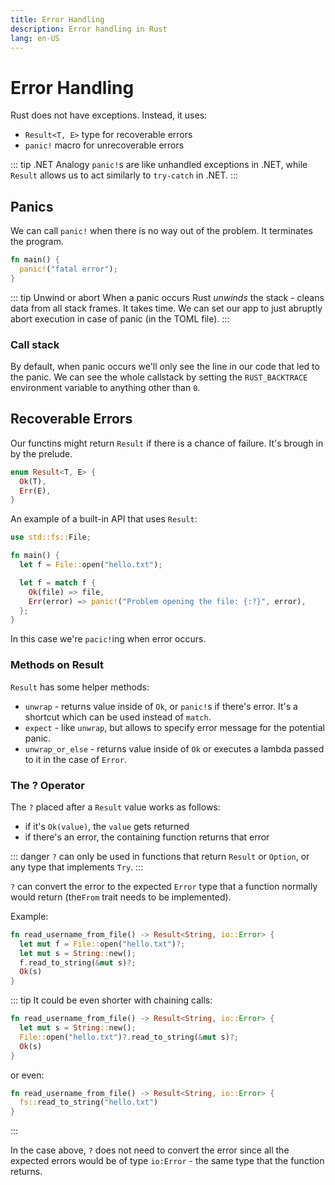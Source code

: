 ```yaml
---
title: Error Handling
description: Error handling in Rust
lang: en-US
---
```


# Error Handling

Rust does not have exceptions. Instead, it uses:

- `Result<T, E>` type for recoverable errors
- `panic!` macro for unrecoverable errors

::: tip .NET Analogy
`panic!`s are like unhandled exceptions in .NET, while `Result` allows us
to act similarly to `try-catch` in .NET.
:::

## Panics

We can call `panic!` when there is no way out of the problem.
It terminates the program.

```rust
fn main() {
  panic!("fatal error");
}
```

::: tip Unwind or abort
When a panic occurs Rust *unwinds* the stack - cleans data from all stack
frames. It takes time. We can set our app to just abruptly abort execution in
case of panic (in the TOML file).
:::

### Call stack

By default, when panic occurs we'll only see the line in our code that led to
the panic. We can see the whole callstack by setting the `RUST_BACKTRACE` environment
variable to anything other than `0`.

## Recoverable Errors

Our functins might return `Result` if there is a chance of failure.
It's brough in by the prelude.

```rust
enum Result<T, E> {
  Ok(T),
  Err(E),
}
```

An example of a built-in API that uses `Result`:

```rust
use std::fs::File;

fn main() {
  let f = File::open("hello.txt");

  let f = match f {
    Ok(file) => file,
    Err(error) => panic!("Problem opening the file: {:?}", error),
  };
}
```

In this case we're `pacic!`ing when error occurs.

### Methods on Result

`Result` has some helper methods:

- `unwrap` - returns value inside of `Ok`, or `panic!`s if there's error. It's a
  shortcut which can be used instead of `match`.
- `expect` - like `unwrap`, but allows to specify error message for the
  potential panic.
- `unwrap_or_else` - returns value inside of `Ok` or executes a lambda passed to
  it in the case of `Error`.

### The ? Operator

The `?` placed after a `Result` value works as follows:

- if it's `Ok(value)`, the `value` gets returned
- if there's an error, the containing function returns that error

::: danger
`?` can only be used in functions that return `Result` or `Option`,
or any type that implements `Try`.
:::

`?` can convert the error to the expected `Error` type that a function
normally would return (the`From` trait needs to be implemented).

Example:

```rust
fn read_username_from_file() -> Result<String, io::Error> {
  let mut f = File::open("hello.txt")?;
  let mut s = String::new();
  f.read_to_string(&mut s)?;
  Ok(s)
}
```

::: tip
It could be even shorter with chaining calls:

```rust
fn read_username_from_file() -> Result<String, io::Error> {
  let mut s = String::new();
  File::open("hello.txt")?.read_to_string(&mut s)?;
  Ok(s)
}
```

or even:

```rust
fn read_username_from_file() -> Result<String, io::Error> {
  fs::read_to_string("hello.txt")
}
```
:::

In the case above, `?` does not need to convert the error since all the expected
errors would be of type `io:Error` - the same type that the function returns.